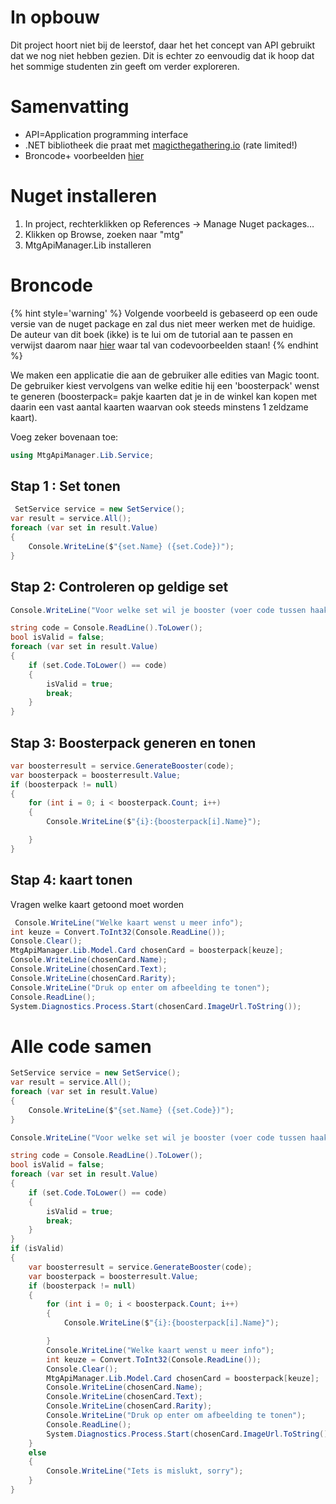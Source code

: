 # In opbouw
Dit project hoort niet bij de leerstof, daar het het concept van API gebruikt dat we nog niet hebben gezien. Dit is echter zo eenvoudig dat ik hoop dat het sommige studenten zin geeft om verder exploreren.

# Samenvatting

* API=Application programming interface
* .NET bibliotheek die praat met [magicthegathering.io](https://magicthegathering.io/)  (rate limited!)
* Broncode+ voorbeelden [hier](https://github.com/MagicTheGathering/mtg-sdk-dotnet)

# Nuget installeren

1. In project, rechterklikken op References ->  Manage Nuget packages…
2. Klikken op Browse, zoeken naar "mtg"
3. MtgApiManager.Lib installeren



# Broncode


{% hint style='warning' %}
Volgende voorbeeld is gebaseerd op een oude versie van de nuget package en zal dus niet meer werken met de huidige. De auteur van dit boek (ikke) is te lui om de tutorial aan te passen en verwijst daarom naar [hier](https://github.com/MagicTheGathering/mtg-sdk-dotnet) waar tal van codevoorbeelden staan!
{% endhint %}

We maken een applicatie die aan de gebruiker alle edities van Magic toont. De gebruiker kiest vervolgens van welke editie hij een 'boosterpack' wenst te generen (boosterpack= pakje kaarten dat je in de winkel kan kopen met daarin een vast aantal kaarten waarvan ook steeds minstens 1 zeldzame kaart).

Voeg zeker bovenaan toe:

```csharp
using MtgApiManager.Lib.Service;
```
## Stap 1 : Set tonen

```csharp
 SetService service = new SetService();
var result = service.All();
foreach (var set in result.Value)
{
    Console.WriteLine($"{set.Name} ({set.Code})");
}
```

## Stap 2: Controleren op geldige set
```csharp
Console.WriteLine("Voor welke set wil je booster (voer code tussen haakjes in)?");

string code = Console.ReadLine().ToLower();
bool isValid = false;
foreach (var set in result.Value)
{
    if (set.Code.ToLower() == code)
    {
        isValid = true;
        break;
    }
}
```
## Stap 3: Boosterpack generen en tonen

```csharp
var boosterresult = service.GenerateBooster(code);
var boosterpack = boosterresult.Value;
if (boosterpack != null)
{
    for (int i = 0; i < boosterpack.Count; i++)
    {
        Console.WriteLine($"{i}:{boosterpack[i].Name}");

    }
}
```

## Stap 4: kaart tonen
Vragen welke kaart getoond moet worden

```csharp
 Console.WriteLine("Welke kaart wenst u meer info");
int keuze = Convert.ToInt32(Console.ReadLine());
Console.Clear();
MtgApiManager.Lib.Model.Card chosenCard = boosterpack[keuze];
Console.WriteLine(chosenCard.Name);
Console.WriteLine(chosenCard.Text);
Console.WriteLine(chosenCard.Rarity);
Console.WriteLine("Druk op enter om afbeelding te tonen");
Console.ReadLine();
System.Diagnostics.Process.Start(chosenCard.ImageUrl.ToString());
```

# Alle code samen

```csharp
SetService service = new SetService();
var result = service.All();
foreach (var set in result.Value)
{
    Console.WriteLine($"{set.Name} ({set.Code})");
}

Console.WriteLine("Voor welke set wil je booster (voer code tussen haakjes in)?");

string code = Console.ReadLine().ToLower();
bool isValid = false;
foreach (var set in result.Value)
{
    if (set.Code.ToLower() == code)
    {
        isValid = true;
        break;
    }
}
if (isValid)
{
    var boosterresult = service.GenerateBooster(code);
    var boosterpack = boosterresult.Value;
    if (boosterpack != null)
    {
        for (int i = 0; i < boosterpack.Count; i++)
        {
            Console.WriteLine($"{i}:{boosterpack[i].Name}");

        }
        Console.WriteLine("Welke kaart wenst u meer info");
        int keuze = Convert.ToInt32(Console.ReadLine());
        Console.Clear();
        MtgApiManager.Lib.Model.Card chosenCard = boosterpack[keuze];
        Console.WriteLine(chosenCard.Name);
        Console.WriteLine(chosenCard.Text);
        Console.WriteLine(chosenCard.Rarity);
        Console.WriteLine("Druk op enter om afbeelding te tonen");
        Console.ReadLine();
        System.Diagnostics.Process.Start(chosenCard.ImageUrl.ToString());
    }
    else
    {
        Console.WriteLine("Iets is mislukt, sorry");
    }
}
```